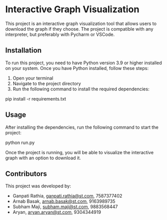 # Interactive Graph Visualization

This project is an interactive graph visualization tool that allows users to download the graph if they choose. The project is compatible with any interpreter, but preferably with Pycharm or VSCode.

## Installation

To run this project, you need to have Python version 3.9 or higher installed on your system. Once you have Python installed, follow these steps:

1. Open your terminal
2. Navigate to the project directory
3. Run the following command to install the required dependencies:

pip install -r requirements.txt

## Usage

After installing the dependencies, run the following command to start the project:

python run.py

Once the project is running, you will be able to visualize the interactive graph with an option to download it.

## Contributors

This project was developed by:

- Ganpati Rathia, ganpati.rathia@st.com, 7587377402
- Arnab Basak, arnab.basak@st.com, 9163989735
- Subham Maji, subham.maji@st.com, 9883568447
- Aryan, aryan.aryan@st.com, 9304344919
